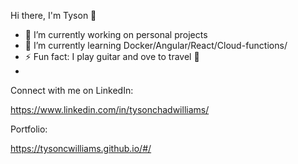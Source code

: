 Hi there, I'm Tyson 👋

- 🔭 I’m currently working on personal projects
- 🌱 I’m currently learning Docker/Angular/React/Cloud-functions/
- ⚡ Fun fact: I play guitar and ove to travel 🤙 
- 
Connect with me on LinkedIn:

 https://www.linkedin.com/in/tysonchadwilliams/
 
 Portfolio: 
 
 https://tysoncwilliams.github.io/#/
 

<!--
**TysonCWilliams/TysonCWilliams** is a ✨ _special_ ✨ repository because its `README.md` (this file) appears on your GitHub profile.


-->
